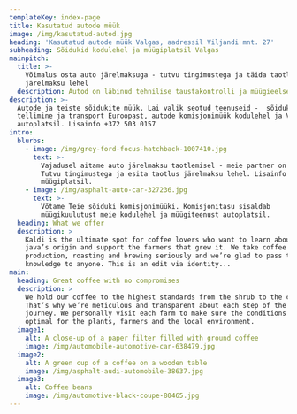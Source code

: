 ```yaml
---
templateKey: index-page
title: Kasutatud autode müük
image: /img/kasutatud-autod.jpg
heading: 'Kasutatud autode müük Valgas, aadressil Viljandi mnt. 27'
subheading: Sõidukid kodulehel ja müügiplatsil Valgas
mainpitch:
  title: >-
    Võimalus osta auto järelmaksuga - tutvu tingimustega ja täida taotlus
    järelmaksu lehel
  description: Autod on läbinud tehnilise taustakontrolli ja müügieelse ülevaatuse.
description: >-
  Autode ja teiste sõidukite müük. Lai valik seotud teenuseid -  sõidukite
  tellimine ja transport Euroopast, autode komisjonimüük kodulehel ja Valga
  autoplatsil. Lisainfo +372 503 0157
intro:
  blurbs:
    - image: /img/grey-ford-focus-hatchback-1007410.jpg
      text: >-
        Vajadusel aitame auto järelmaksu taotlemisel - meie partner on Inbank.
        Tutvu tingimustega ja esita taotlus järelmaksu lehel. Lisainfo
        müügiplatsil.
    - image: /img/asphalt-auto-car-327236.jpg
      text: >-
        Võtame Teie sõiduki komisjonimüüki. Komisjonitasu sisaldab
        müügikuulutust meie kodulehel ja müügiteenust autoplatsil.
  heading: What we offer
  description: >
    Kaldi is the ultimate spot for coffee lovers who want to learn about their
    java’s origin and support the farmers that grew it. We take coffee
    production, roasting and brewing seriously and we’re glad to pass that
    knowledge to anyone. This is an edit via identity...
main:
  heading: Great coffee with no compromises
  description: >
    We hold our coffee to the highest standards from the shrub to the cup.
    That’s why we’re meticulous and transparent about each step of the coffee’s
    journey. We personally visit each farm to make sure the conditions are
    optimal for the plants, farmers and the local environment.
  image1:
    alt: A close-up of a paper filter filled with ground coffee
    image: /img/automobile-automotive-car-638479.jpg
  image2:
    alt: A green cup of a coffee on a wooden table
    image: /img/asphalt-audi-automobile-38637.jpg
  image3:
    alt: Coffee beans
    image: /img/automotive-black-coupe-80465.jpg
---
```


